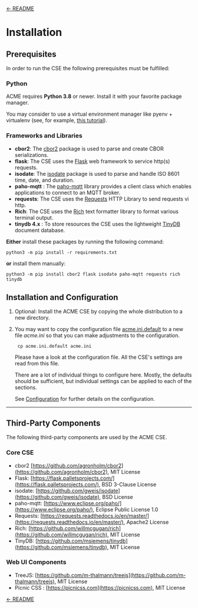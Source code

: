 [← README](../README.md) 

# Installation

## Prerequisites
In order to run the CSE the following prerequisites must be fulfilled:

### Python

ACME requires **Python 3.8** or newer. Install it with your favorite package manager.

You may consider to use a virtual environment manager like pyenv + virtualenv (see, for example, [this tutorial](https://realpython.com/python-virtual-environments-a-primer/)).

### Frameworks and Libraries

- **cbor2**: The [cbor2](https://github.com/agronholm/cbor2) package is used to parse and create CBOR serializations.
- **flask**: The CSE uses the [Flask](https://flask.palletsprojects.com/) web framework to service http(s) requests.
- **isodate**: The [isodate](https://github.com/gweis/isodate) package is used to parse and handle ISO 8601 time, date, and duration.
- **paho-mqtt**	: The [paho-mqtt](https://www.eclipse.org/paho/) library provides a client class which enables applications to connect to an MQTT broker.
- **requests**: The CSE uses the [Requests](https://requests.readthedocs.io) HTTP Library to send requests vi http.
- **Rich**: The CSE uses the [Rich](https://github.com/willmcgugan/rich) text formatter library to format various terminal output.
- **tinydb 4.x** : To store resources the CSE uses the lightweight [TinyDB](https://github.com/msiemens/tinydb) document database.

**Either** install these packages by running the following command:

	python3 -m pip install -r requirements.txt

**or** install them manually:  

	python3 -m pip install cbor2 flask isodate paho-mqtt requests rich tinydb


## Installation and Configuration

1. Optional: Install the ACME CSE by copying the whole distribution to a new directory.  
1. You may want to copy the configuration file [acme.ini.default](acme.ini.default) to a new file *acme.ini* so that you can make adjustments to the configuration.

		cp acme.ini.default acme.ini

    Please have a look at the configuration file. All the CSE's settings are read from this file. 

	There are a lot of individual things to configure here. Mostly, the defaults should be sufficient, but individual settings can be applied to each of the sections.

	See [Configuration](Configuration.md) for further details on the configuration.

---

## Third-Party Components
The following third-party components are used by the ACME CSE.

### Core CSE
- cbor2 [https://github.com/agronholm/cbor2](https://github.com/agronholm/cbor2), MIT License
- Flask: [https://flask.palletsprojects.com/](https://flask.palletsprojects.com/), BSD 3-Clause License
- isodate: [https://github.com/gweis/isodate](https://github.com/gweis/isodate), BSD License
- paho-mqtt: [https://www.eclipse.org/paho/](https://www.eclipse.org/paho/), Eclipse Public License 1.0 
- Requests: [https://requests.readthedocs.io/en/master/](https://requests.readthedocs.io/en/master/), Apache2 License
- Rich: [https://github.com/willmcgugan/rich](https://github.com/willmcgugan/rich), MIT License 
- TinyDB: [https://github.com/msiemens/tinydb](https://github.com/msiemens/tinydb), MIT License


### Web UI Components
- TreeJS: [https://github.com/m-thalmann/treejs](https://github.com/m-thalmann/treejs), MIT License
- Picnic CSS : [https://picnicss.com](https://picnicss.com), MIT License

[← README](../README.md) 
